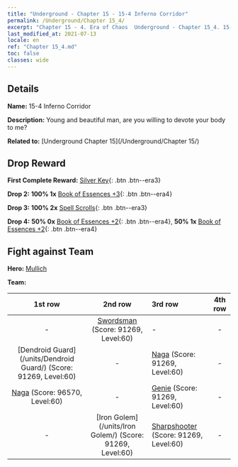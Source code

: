```yaml
---
title: "Underground - Chapter 15 - 15-4 Inferno Corridor"
permalink: /Underground/Chapter 15_4/
excerpt: "Chapter 15 - 4. Era of Chaos  Underground - Chapter 15_4. 15-4 Inferno Corridor"
last_modified_at: 2021-07-13
locale: en
ref: "Chapter 15_4.md"
toc: false
classes: wide
---
```


## Details

 **Name:** 15-4 Inferno Corridor

 **Description:** Young and beautiful man, are you willing to devote your body to me?

 **Related to:** [Underground Chapter 15](/Underground/Chapter 15/)

## Drop Reward

 **First Complete Reward:** [Silver Key](/Items/con_693/){: .btn .btn--era3}

 **Drop 2:** **100% 1x** [Book of Essences +3](/Items/mat_60/){: .btn .btn--era4}

 **Drop 3:** **100% 2x** [Spell Scrolls](/Items/con_694/){: .btn .btn--era3}

 **Drop 4:** **50% 0x** [Book of Essences +2](/Items/mat_53/){: .btn .btn--era4}, **50% 1x** [Book of Essences +2](/Items/mat_53/){: .btn .btn--era4}


## Fight against Team
 **Hero:** [Mullich](/heroes/Mullich/)

 **Team:**


  | 1st row | 2nd row | 3rd row | 4th row |
  |:----:|:----:|:----|:----:|
  | - | [Swordsman](/units/Swordsman/) (Score: 91269, Level:60)  | - | - |
  | [Dendroid Guard](/units/Dendroid Guard/) (Score: 91269, Level:60)  | - | [Naga](/units/Naga/) (Score: 91269, Level:60)  | - |
  | [Naga](/units/Naga/) (Score: 96570, Level:60)  | - | [Genie](/units/Genie/) (Score: 91269, Level:60)  | - |
  | - | [Iron Golem](/units/Iron Golem/) (Score: 91269, Level:60)  | [Sharpshooter](/units/Sharpshooter/) (Score: 91269, Level:60)  | - |


